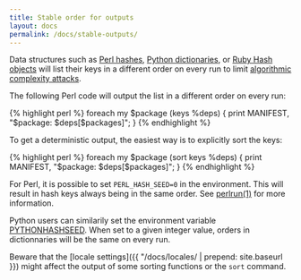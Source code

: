 ```yaml
---
title: Stable order for outputs
layout: docs
permalink: /docs/stable-outputs/
---
```


Data structures such as [Perl
hashes](http://perldoc.perl.org/functions/keys.html), [Python
dictionaries](https://docs.python.org/2/library/stdtypes.html#mapping-types-dict),
or [Ruby Hash objects](http://ruby-doc.org/core/Hash.html) will list their keys
in a different order on every run to limit [algorithmic complexity
attacks](http://perldoc.perl.org/perlsec.html#Algorithmic-Complexity-Attacks).

The following Perl code will output the list in a different order on every run:

<div class="wrong">
{% highlight perl %}
foreach my $package (keys %deps) {
    print MANIFEST, "$package: $deps[$packages]";
}
{% endhighlight %}
</div>

To get a deterministic output, the easiest way is to explicitly sort the keys:

<div class="correct">
{% highlight perl %}
foreach my $package (sort keys %deps) {
    print MANIFEST, "$package: $deps[$packages]";
}
{% endhighlight %}
</div>

For Perl, it is possible to set `PERL_HASH_SEED=0` in the environment. This
will result in hash keys always being in the same order. See
[perlrun(1)](http://perldoc.perl.org/perlrun.html) for more information.

Python users can similarily set the environment variable
[PYTHONHASHSEED](https://docs.python.org/2/using/cmdline.html#envvar-PYTHONHASHSEED).
When set to a given integer value, orders in dictionnaries will be the same on
every run.

Beware that the [locale settings]({{ "/docs/locales/ | prepend: site.baseurl }})
might affect the output of some sorting functions or the `sort` command.
